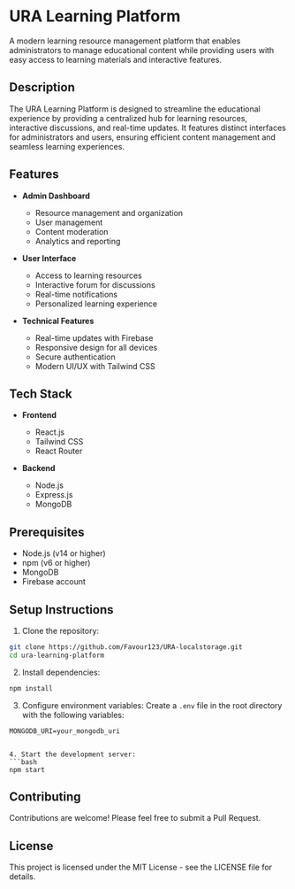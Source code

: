# URA Learning Platform

A modern learning resource management platform that enables administrators to manage educational content while providing users with easy access to learning materials and interactive features.

## Description

The URA Learning Platform is designed to streamline the educational experience by providing a centralized hub for learning resources, interactive discussions, and real-time updates. It features distinct interfaces for administrators and users, ensuring efficient content management and seamless learning experiences.

## Features

- **Admin Dashboard**
  - Resource management and organization
  - User management
  - Content moderation
  - Analytics and reporting

- **User Interface**
  - Access to learning resources
  - Interactive forum for discussions
  - Real-time notifications
  - Personalized learning experience

- **Technical Features**
  - Real-time updates with Firebase
  - Responsive design for all devices
  - Secure authentication
  - Modern UI/UX with Tailwind CSS

## Tech Stack

- **Frontend**
  - React.js
  - Tailwind CSS
  - React Router


- **Backend**
  - Node.js
  - Express.js
  - MongoDB

## Prerequisites

- Node.js (v14 or higher)
- npm (v6 or higher)
- MongoDB
- Firebase account

## Setup Instructions

1. Clone the repository:
```bash
git clone https://github.com/Favour123/URA-localstorage.git
cd ura-learning-platform
```

2. Install dependencies:
```bash
npm install
```

3. Configure environment variables:
Create a `.env` file in the root directory with the following variables:
```
MONGODB_URI=your_mongodb_uri


4. Start the development server:
```bash
npm start
```

## Contributing

Contributions are welcome! Please feel free to submit a Pull Request.

## License

This project is licensed under the MIT License - see the LICENSE file for details. 